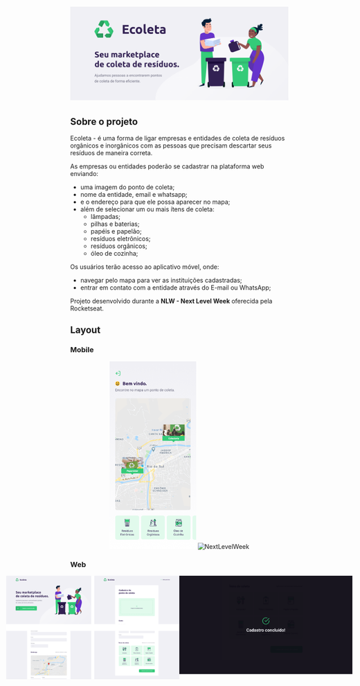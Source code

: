 <h1 align="center">
    <img alt="NextLevelWeek" title="#NextLevelWeek" src="./assets/banner.png" />
</h1>

## Sobre o projeto

Ecoleta - é uma forma de ligar empresas e entidades de coleta de resíduos orgânicos e inorgânicos com as pessoas que precisam descartar seus resíduos de maneira correta.

As empresas ou entidades poderão se cadastrar na plataforma web enviando:
- uma imagem do ponto de coleta;
- nome da entidade, email e whatsapp;
- e o endereço para que ele possa aparecer no mapa;
- além de selecionar um ou mais ítens de coleta: 
  - lâmpadas;
  - pilhas e baterias;
  - papéis e papelão;
  - resíduos eletrônicos;
  - resíduos orgânicos;
  - óleo de cozinha;

Os usuários terão acesso ao aplicativo móvel, onde:
- navegar pelo mapa para ver as instituições cadastradas;
- entrar em contato com a entidade através do E-mail ou WhatsApp;

Projeto desenvolvido durante a **NLW - Next Level Week** oferecida pela Rocketseat.



## Layout

### Mobile

<p align="center">
  <img alt="NextLevelWeek" title="#NextLevelWeek" src="./assets/home-mobile.png" width="200px">

  <img alt="NextLevelWeek" title="#NextLevelWeek" src="./assets/detalhes-mobile.svg" width="200px">
</p>

### Web

<p align="center" style="display: flex; align-items: flex-start; justify-content: center;">
  <img alt="NextLevelWeek" title="#NextLevelWeek" src="./assets/web.svg" width="400px">

  <img alt="NextLevelWeek" title="#NextLevelWeek" src="./assets/sucesso-web.svg" width="400px">
</p>
